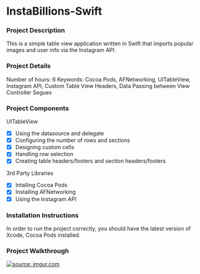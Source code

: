 InstaBillions-Swift
=============

### Project Description

This is a simple table view application written in Swift that imports popular images and user info via the Instagram API.

### Project Details
Number of hours: 6
Keywords: Cocoa Pods, AFNetworking, UITableView, Instagram API, Custom Table View Headers,  Data Passing between View Controller Segues

### Project Components

UITableView
* [x] Using the datasource and delegate
* [x] Configuring the number of rows and sections
* [x] Designing custom cells
* [x] Handling row selection
* [x] Creating table headers/footers and section headers/footers

3rd Party Libraries
* [x] Intalling Cocoa Pods
* [x] Installing AFNetworking
* [x] Using the Instagram API

### Installation Instructions

In order to run the project correctly, you should have the latest version of Xcode, Cocoa Pods installed.

### Project Walkthrough

<a href="http://imgur.com/duj0ycw"><img src="http://i.imgur.com/duj0ycw.gif" title="source: imgur.com" /></a>
